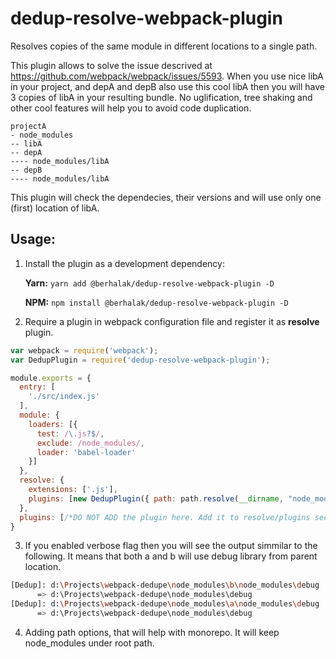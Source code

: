 # dedup-resolve-webpack-plugin
Resolves copies of the same module in different locations to a single path.

This plugin allows to solve the issue descrived at https://github.com/webpack/webpack/issues/5593.
When you use nice libA in your project, and depA and depB also use this cool libA then you will have 3 copies of libA in your resulting bundle. No uglification, tree shaking and other cool features will help you to avoid code duplication.
```
projectA
- node_modules
-- libA
-- depA
---- node_modules/libA
-- depB
---- node_modules/libA 
```
This plugin will check the dependecies, their versions and will use only one (first) location of libA.

## Usage:
1. Install the plugin as a development dependency:

    **Yarn:**
    `yarn add @berhalak/dedup-resolve-webpack-plugin -D`

    **NPM:**
    `npm install @berhalak/dedup-resolve-webpack-plugin -D`

2. Require a plugin in webpack configuration file and register it as **resolve** plugin.
```js
var webpack = require('webpack');
var DedupPlugin = require('dedup-resolve-webpack-plugin');

module.exports = {
  entry: [
    './src/index.js'
  ],
  module: {
    loaders: [{
      test: /\.js?$/,
      exclude: /node_modules/,
      loader: 'babel-loader'
    }]
  },
  resolve: {
    extensions: ['.js'],
    plugins: [new DedupPlugin({ path: path.resolve(__dirname, "node_modules") })],
  },
  plugins: [/*DO NOT ADD the plugin here. Add it to resolve/plugins section.*/]
}
```
3. If you enabled verbose flag then you will see the output simmilar to the following. It means that both a and b will use debug library from parent location.
```bash
[Dedup]: d:\Projects\webpack-dedupe\node_modules\b\node_modules\debug
      => d:\Projects\webpack-dedupe\node_modules\debug
[Dedup]: d:\Projects\webpack-dedupe\node_modules\a\node_modules\debug
      => d:\Projects\webpack-dedupe\node_modules\debug
```

4. Adding path options, that will help with monorepo. It will keep node_modules under root path.

